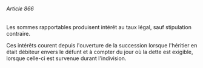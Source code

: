 ###### Article 866

Les sommes rapportables produisent intérêt au taux légal, sauf stipulation contraire.

Ces intérêts courent depuis l'ouverture de la succession lorsque l'héritier en était débiteur envers le défunt et à compter du jour où la dette est exigible, lorsque celle-ci est survenue durant l'indivision.

